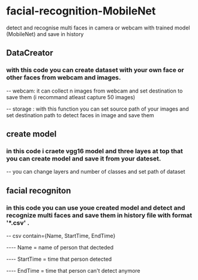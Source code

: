 # facial-recognition-MobileNet

detect and recognise multi faces in camera or webcam with trained model (MobileNet) and save in history

## DataCreator 

### with this code you can create dataset with your own face or other faces from webcam and images.

-- webcam: it can collect n images from webcam and set destination to save them (i recommand atleast capture 50 images)

-- storage : with this function you can set source path of your images and set destination path to detect faces in image and save them

## create model

### in this code i craete vgg16 model and three layes at top that you can create model and save it from your dateset.

-- you can change layers and number of classes and set path of dataset

## facial recogniton

### in this code you can use youe created model and detect and recognize multi faces and save them in history file with format '*.csv' .

-- csv contain={Name, StartTime, EndTime}

---- Name = name of person that decteded

---- StartTime = time that person detected

---- EndTime = time that person can't detect anymore
